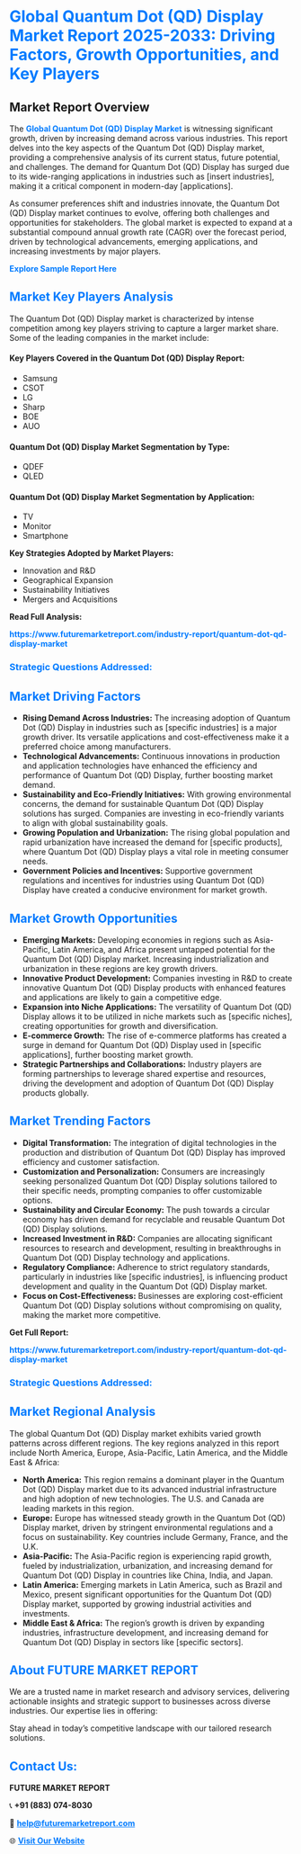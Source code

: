 <h1 style="color: #007BFF;">Global Quantum Dot (QD) Display Market Report 2025-2033: Driving Factors, Growth Opportunities, and Key Players</h1>

<section id="overview">
<h2>Market Report Overview</h2>
<p>The <a href="https://www.futuremarketreport.com/industry-report/quantum-dot-qd-display-market" style="color: #007BFF; text-decoration: none;"><strong>Global Quantum Dot (QD) Display Market</strong></a> is witnessing significant growth, driven by increasing demand across various industries. This report delves into the key aspects of the Quantum Dot (QD) Display market, providing a comprehensive analysis of its current status, future potential, and challenges. The demand for Quantum Dot (QD) Display has surged due to its wide-ranging applications in industries such as [insert industries], making it a critical component in modern-day [applications].</p>
<p>As consumer preferences shift and industries innovate, the Quantum Dot (QD) Display market continues to evolve, offering both challenges and opportunities for stakeholders. The global market is expected to expand at a substantial compound annual growth rate (CAGR) over the forecast period, driven by technological advancements, emerging applications, and increasing investments by major players.</p>
</section>

<section id="overview">
<p><a href="https://www.futuremarketreport.com/request-sample/reportId=82538" style="color: #007BFF; text-decoration: none;"><strong>Explore Sample Report Here</strong></a></p>
</section>

<section id="key-players">
<h2 style="color: #007BFF;">Market Key Players Analysis</h2>
<p>The Quantum Dot (QD) Display market is characterized by intense competition among key players striving to capture a larger market share. Some of the leading companies in the market include:</p>
<h4>Key Players Covered in the Quantum Dot (QD) Display Report:</h4>
<ul><li>Samsung</li><li>CSOT</li><li>LG</li><li>Sharp</li><li>BOE</li><li>AUO</li></ul>
<h4>Quantum Dot (QD) Display Market Segmentation by Type:</h4>
<ul><li>QDEF</li><li>QLED</li></ul>

<h4>Quantum Dot (QD) Display Market Segmentation by Application:</h4>
<ul><li>TV</li><li>Monitor</li><li>Smartphone</li></ul>
<p><strong>Key Strategies Adopted by Market Players:</strong></p>
<ul>
<li>Innovation and R&D</li>
<li>Geographical Expansion</li>
<li>Sustainability Initiatives</li>
<li>Mergers and Acquisitions</li>
</ul>
</section>

<section>
<p><strong>Read Full Analysis: </strong></p><a href="https://www.futuremarketreport.com/industry-report/quantum-dot-qd-display-market" style="color: #007BFF; text-decoration: none;"><strong>https://www.futuremarketreport.com/industry-report/quantum-dot-qd-display-market</strong></a>
<h3 style="color: #007BFF;">Strategic Questions Addressed:</h3>
</section>

<section id="driving-factors">
<h2 style="color: #007BFF;">Market Driving Factors</h2>
<ul>
<li><strong>Rising Demand Across Industries:</strong> The increasing adoption of Quantum Dot (QD) Display in industries such as [specific industries] is a major growth driver. Its versatile applications and cost-effectiveness make it a preferred choice among manufacturers.</li>
<li><strong>Technological Advancements:</strong> Continuous innovations in production and application technologies have enhanced the efficiency and performance of Quantum Dot (QD) Display, further boosting market demand.</li>
<li><strong>Sustainability and Eco-Friendly Initiatives:</strong> With growing environmental concerns, the demand for sustainable Quantum Dot (QD) Display solutions has surged. Companies are investing in eco-friendly variants to align with global sustainability goals.</li>
<li><strong>Growing Population and Urbanization:</strong> The rising global population and rapid urbanization have increased the demand for [specific products], where Quantum Dot (QD) Display plays a vital role in meeting consumer needs.</li>
<li><strong>Government Policies and Incentives:</strong> Supportive government regulations and incentives for industries using Quantum Dot (QD) Display have created a conducive environment for market growth.</li>
</ul>
</section>

<section id="growth-opportunities">
<h2 style="color: #007BFF;">Market Growth Opportunities</h2>
<ul>
<li><strong>Emerging Markets:</strong> Developing economies in regions such as Asia-Pacific, Latin America, and Africa present untapped potential for the Quantum Dot (QD) Display market. Increasing industrialization and urbanization in these regions are key growth drivers.</li>
<li><strong>Innovative Product Development:</strong> Companies investing in R&D to create innovative Quantum Dot (QD) Display products with enhanced features and applications are likely to gain a competitive edge.</li>
<li><strong>Expansion into Niche Applications:</strong> The versatility of Quantum Dot (QD) Display allows it to be utilized in niche markets such as [specific niches], creating opportunities for growth and diversification.</li>
<li><strong>E-commerce Growth:</strong> The rise of e-commerce platforms has created a surge in demand for Quantum Dot (QD) Display used in [specific applications], further boosting market growth.</li>
<li><strong>Strategic Partnerships and Collaborations:</strong> Industry players are forming partnerships to leverage shared expertise and resources, driving the development and adoption of Quantum Dot (QD) Display products globally.</li>
</ul>
</section>

<section id="trending-factors">
<h2 style="color: #007BFF;">Market Trending Factors</h2>
<ul>
<li><strong>Digital Transformation:</strong> The integration of digital technologies in the production and distribution of Quantum Dot (QD) Display has improved efficiency and customer satisfaction.</li>
<li><strong>Customization and Personalization:</strong> Consumers are increasingly seeking personalized Quantum Dot (QD) Display solutions tailored to their specific needs, prompting companies to offer customizable options.</li>
<li><strong>Sustainability and Circular Economy:</strong> The push towards a circular economy has driven demand for recyclable and reusable Quantum Dot (QD) Display solutions.</li>
<li><strong>Increased Investment in R&D:</strong> Companies are allocating significant resources to research and development, resulting in breakthroughs in Quantum Dot (QD) Display technology and applications.</li>
<li><strong>Regulatory Compliance:</strong> Adherence to strict regulatory standards, particularly in industries like [specific industries], is influencing product development and quality in the Quantum Dot (QD) Display market.</li>
<li><strong>Focus on Cost-Effectiveness:</strong> Businesses are exploring cost-efficient Quantum Dot (QD) Display solutions without compromising on quality, making the market more competitive.</li>
</ul>
</section>

<section>
<p><strong>Get Full Report: </strong></p><a href="https://www.futuremarketreport.com/industry-report/quantum-dot-qd-display-market" style="color: #007BFF; text-decoration: none;"><strong>https://www.futuremarketreport.com/industry-report/quantum-dot-qd-display-market</strong></a>
<h3 style="color: #007BFF;">Strategic Questions Addressed:</h3>
</section>


<section id="regional-analysis">
<h2 style="color: #007BFF;">Market Regional Analysis</h2>
<p>The global Quantum Dot (QD) Display market exhibits varied growth patterns across different regions. The key regions analyzed in this report include North America, Europe, Asia-Pacific, Latin America, and the Middle East & Africa:</p>
<ul>
<li><strong>North America:</strong> This region remains a dominant player in the Quantum Dot (QD) Display market due to its advanced industrial infrastructure and high adoption of new technologies. The U.S. and Canada are leading markets in this region.</li>
<li><strong>Europe:</strong> Europe has witnessed steady growth in the Quantum Dot (QD) Display market, driven by stringent environmental regulations and a focus on sustainability. Key countries include Germany, France, and the U.K.</li>
<li><strong>Asia-Pacific:</strong> The Asia-Pacific region is experiencing rapid growth, fueled by industrialization, urbanization, and increasing demand for Quantum Dot (QD) Display in countries like China, India, and Japan.</li>
<li><strong>Latin America:</strong> Emerging markets in Latin America, such as Brazil and Mexico, present significant opportunities for the Quantum Dot (QD) Display market, supported by growing industrial activities and investments.</li>
<li><strong>Middle East & Africa:</strong> The region’s growth is driven by expanding industries, infrastructure development, and increasing demand for Quantum Dot (QD) Display in sectors like [specific sectors].</li>
</ul>
</section>

<footer>
<h2 style="color: #007BFF;">About FUTURE MARKET REPORT</h2>
<p>We are a trusted name in market research and advisory services, delivering actionable insights and strategic support to businesses across diverse industries. Our expertise lies in offering:</p>

<p>Stay ahead in today’s competitive landscape with our tailored research solutions.</p>

<h2 style="color: #007BFF;">Contact Us:</h2>
<p><strong>FUTURE MARKET REPORT</strong></p>
<p>📞 <strong>+91 (883) 074-8030</strong></p>
<p>📧 <strong><a href="mailto:help@futuremarketreport.com" style="color: #007BFF;">help@futuremarketreport.com</a></strong></p>
<p>🌐 <strong><a href="https://www.futuremarketreport.com/" style="color: #007BFF;">Visit Our Website</a></strong></p>
</footer>